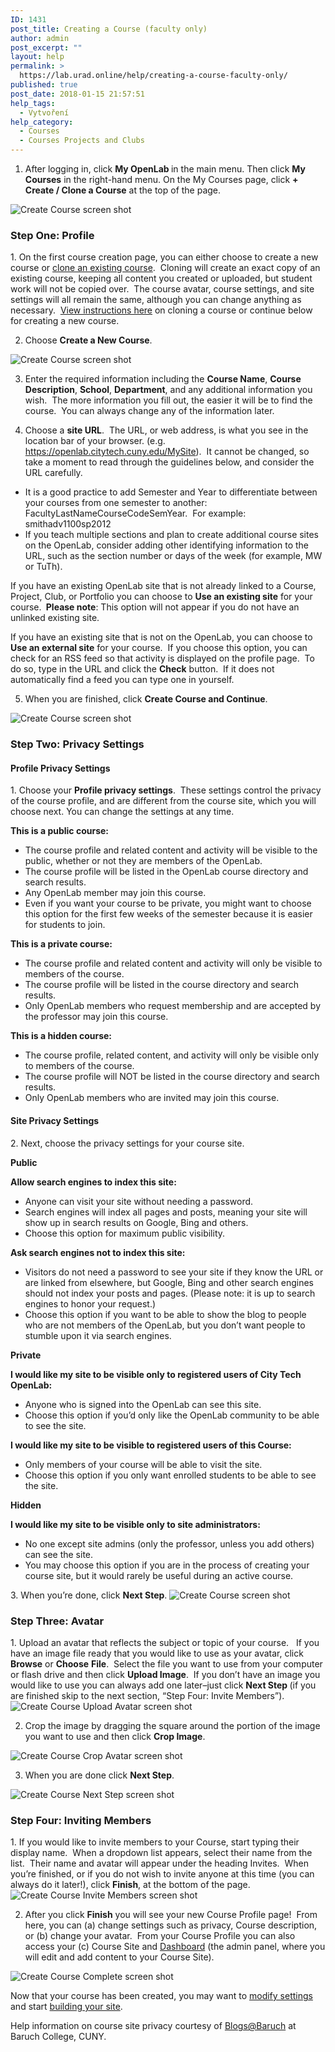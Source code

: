 ```yaml
---
ID: 1431
post_title: Creating a Course (faculty only)
author: admin
post_excerpt: ""
layout: help
permalink: >
  https://lab.urad.online/help/creating-a-course-faculty-only/
published: true
post_date: 2018-01-15 21:57:51
help_tags:
  - Vytvoření
help_category:
  - Courses
  - Courses Projects and Clubs
---
```

1. After logging in, click <strong>My OpenLab </strong>in the main menu. Then click <strong>My Courses</strong> in the right-hand menu. On the My Courses page, click <strong>+ Create / Clone a Course</strong> at the top of the page.

<img class="alignnone wp-image-36188 size-full" src="https://openlab.citytech.cuny.edu/wp-content/uploads/2012/07/Create_Course_1_v2.png" alt="Create Course screen shot" />
<h3>Step One: Profile</h3>
1. On the first course creation page, you can either choose to create a new course or <a title="Cloning a course (faculty only)" href="https://openlab.citytech.cuny.edu/blog/help/cloning-a-course/">clone an existing course</a>.  Cloning will create an exact copy of an existing course, keeping all content you created or uploaded, but student work will not be copied over.  The course avatar, course settings, and site settings will all remain the same, although you can change anything as necessary.  <a title="Cloning a course (faculty only)" href="https://openlab.citytech.cuny.edu/blog/help/cloning-a-course/">View instructions here</a> on cloning a course or continue below for creating a new course.

2. Choose <strong>Create a New Course</strong>.

<img class="alignnone wp-image-36189 size-full" src="https://openlab.citytech.cuny.edu/wp-content/uploads/2012/07/Create_Course_2_v2.png" alt="Create Course screen shot" />

3. Enter the required information including the <strong>Course Name</strong>, <strong>Course Description</strong>, <strong>School</strong>, <strong>Department</strong>, and any additional information you wish.  The more information you fill out, the easier it will be to find the course.  You can always change any of the information later.

4. Choose a <strong>site URL</strong>.  The URL, or web address, is what you see in the location bar of your browser. (e.g. https://openlab.citytech.cuny.edu/MySite).  It cannot be changed, so take a moment to read through the guidelines below, and consider the URL carefully.
<ul>
 	<li>It is a good practice to add Semester and Year to differentiate between your courses from one semester to another: FacultyLastNameCourseCodeSemYear.  For example: smithadv1100sp2012</li>
 	<li>If you teach multiple sections and plan to create additional course sites on the OpenLab, consider adding other identifying information to the URL, such as the section number or days of the week (for example, MW or TuTh).</li>
</ul>
If you have an existing OpenLab site that is not already linked to a Course, Project, Club, or Portfolio you can choose to <strong>Use an existing site</strong> for your course. <strong> Please note</strong>: This option will not appear if you do not have an unlinked existing site.

If you have an existing site that is not on the OpenLab, you can choose to <strong>Use an external site</strong> for your course.  If you choose this option, you can check for an RSS feed so that activity is displayed on the profile page.  To do so, type in the URL and click the <strong>Check</strong> button.  If it does not automatically find a feed you can type one in yourself.

5. When you are finished, click <strong>Create Course and Continue</strong>.

<img class="alignnone wp-image-36190 size-full" src="https://openlab.citytech.cuny.edu/wp-content/uploads/2012/07/Create_Course_3_v2.png" alt="Create Course screen shot" />
<h3>Step Two: Privacy Settings</h3>
<h4>Profile Privacy Settings</h4>
1. Choose your <strong>Profile privacy settings</strong>.  These settings control the privacy of the course profile, and are different from the course site, which you will choose next. You can change the settings at any time.

<strong>This is a public course:</strong>
<ul>
 	<li>The course profile and related content and activity will be visible to the public, whether or not they are members of the OpenLab.</li>
 	<li>The course profile will be listed in the OpenLab course directory and search results.</li>
 	<li>Any OpenLab member may join this course.</li>
 	<li>Even if you want your course to be private, you might want to choose this option for the first few weeks of the semester because it is easier for students to join.</li>
</ul>
<strong>This is a private course:</strong>
<ul>
 	<li>The course profile and related content and activity will only be visible to members of the course.</li>
 	<li>The course profile will be listed in the course directory and search results.</li>
 	<li>Only OpenLab members who request membership and are accepted by the professor may join this course.</li>
</ul>
<strong>This is a hidden course:</strong>
<ul>
 	<li>The course profile, related content, and activity will only be visible only to members of the course.</li>
 	<li>The course profile will NOT be listed in the course directory and search results.</li>
 	<li>Only OpenLab members who are invited may join this course.</li>
</ul>
<h4>Site Privacy Settings</h4>
2. Next, choose the privacy settings for your course site.

<strong>Public</strong>

<strong>Allow search engines to index this site:</strong>
<ul>
 	<li>Anyone can visit your site without needing a password.</li>
 	<li>Search engines will index all pages and posts, meaning your site will show up in search results on Google, Bing and others.</li>
 	<li>Choose this option for maximum public visibility.</li>
</ul>
<strong>Ask search engines not to index this site:</strong>
<ul>
 	<li>Visitors do not need a password to see your site if they know the URL or are linked from elsewhere, but Google, Bing and other search engines should not index your posts and pages. (Please note: it is up to search engines to honor your request.)</li>
 	<li>Choose this option if you want to be able to show the blog to people who are not members of the OpenLab, but you don’t want people to stumble upon it via search engines.</li>
</ul>
<strong>Private</strong>

<strong>I would like my site to be visible only to registered users of City Tech OpenLab:</strong>
<ul>
 	<li>Anyone who is signed into the OpenLab can see this site.</li>
 	<li>Choose this option if you’d only like the OpenLab community to be able to see the site.</li>
</ul>
<strong>I would like my site to be visible to registered users of this Course:</strong>
<ul>
 	<li>Only members of your course will be able to visit the site.</li>
 	<li>Choose this option if you only want enrolled students to be able to see the site.</li>
</ul>
<strong>Hidden</strong>

<strong>I would like my site to be visible only to site administrators:</strong>
<ul>
 	<li>No one except site admins (only the professor, unless you add others) can see the site.</li>
 	<li>You may choose this option if you are in the process of creating your course site, but it would rarely be useful during an active course.</li>
</ul>
3. When you’re done, click <strong>Next Step</strong>.

<img class="alignnone wp-image-36191 size-full" src="https://openlab.citytech.cuny.edu/wp-content/uploads/2012/07/Create_Course_4_v2.png" alt="Create Course screen shot" />
<h3>Step Three: Avatar</h3>
1. Upload an avatar that reflects the subject or topic of your course.   If you have an image file ready that you would like to use as your avatar, click <strong>Browse</strong> or <strong>Choose</strong> <strong>File</strong>.  Select the file you want to use from your computer or flash drive and then click <strong>Upload Image</strong>.  If you don’t have an image you would like to use you can always add one later–just click <strong>Next Step </strong>(if you are finished skip to the next section, “Step Four: Invite Members”).

<img class="alignnone wp-image-36192 size-full" src="https://openlab.citytech.cuny.edu/wp-content/uploads/2012/07/Create_Course_5_v2.png" alt="Create Course Upload Avatar screen shot" />

2. Crop the image by dragging the square around the portion of the image you want to use and then click <strong>Crop Image</strong>.

<img class="alignnone wp-image-36193 size-full" src="https://openlab.citytech.cuny.edu/wp-content/uploads/2012/07/Create_Course_6_v2.png" alt="Create Course Crop Avatar screen shot" />

3. When you are done click <strong>Next Step</strong>.

<img class="alignnone wp-image-36194 size-full" src="https://openlab.citytech.cuny.edu/wp-content/uploads/2012/07/Create_Course_7_v2.png" alt="Create Course Next Step screen shot" />
<h3>Step Four: Inviting Members</h3>
1. If you would like to invite members to your Course, start typing their display name.  When a dropdown list appears, select their name from the list.  Their name and avatar will appear under the heading Invites.  When you’re finished, or if you do not wish to invite anyone at this time (you can always do it later!), click <strong>Finish</strong>, at the bottom of the page.

<img class="alignnone wp-image-36195 size-full" src="https://openlab.citytech.cuny.edu/wp-content/uploads/2012/07/Create_Course_8_v2.png" alt="Create Course Invite Members screen shot" />

2. After you click <strong>Finish</strong> you will see your new Course Profile page!  From here, you can (a) change settings such as privacy, Course description, or (b) change your avatar.  From your Course Profile you can also access your (c) Course Site and <a title="What is the Site Dashboard?" href="https://openlab.citytech.cuny.edu/blog/help/what-is-the-site-dashboard/">Dashboard</a> (the admin panel, where you will edit and add content to your Course Site).

<img class="alignnone wp-image-36196 size-full" src="https://openlab.citytech.cuny.edu/wp-content/uploads/2012/07/Create_Course_9_v2.png" alt="Create Course Complete screen shot" />

Now that your course has been created, you may want to <a title="Changing privacy and other settings for a Course, Project, or Club" href="https://openlab.citytech.cuny.edu/blog/help/changing-privacy-and-other-settings-for-a-course-project-or-club/">modify settings</a> and start <a href="https://openlab.citytech.cuny.edu/blog/help/help-category/sites-on-the-openlab/">building your site</a>.

Help information on course site privacy courtesy of <a href="http://blsciblogs.baruch.cuny.edu" target="_blank" rel="noopener">Blogs@Baruch</a> at Baruch College, CUNY.

&nbsp;